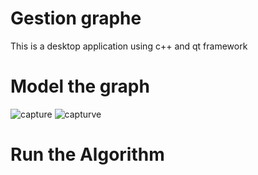 # Gestion graphe

This is a desktop application using c++ and qt framework

# Model the graph 

![capture](https://user-images.githubusercontent.com/22852604/40280771-302816dc-5c50-11e8-953c-29abb85058dd.PNG)
![capturve](https://user-images.githubusercontent.com/22852604/40280772-304e039c-5c50-11e8-9fd1-f3acf1f492da.PNG) 

# Run the Algorithm
